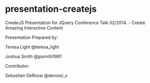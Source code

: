 presentation-createjs
=====================

CreateJS Presentation for JQuery Conference Talk 02/2014.  - Create Amazing Interactive Content


Presentation Prepared by:  
    
Teresa Light @teresa_light

Joshua Smith @jpsmith1981

Contributor:

Sebastian DeRossi @derossi_s
